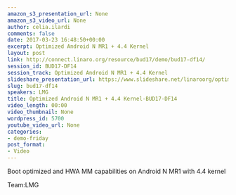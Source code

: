 ```yaml
---
amazon_s3_presentation_url: None
amazon_s3_video_url: None
author: celia.ilardi
comments: false
date: 2017-03-23 16:48:50+00:00
excerpt: Optimized Android N MR1 + 4.4 Kernel
layout: post
link: http://connect.linaro.org/resource/bud17/demo/bud17-df14/
session_id: BUD17-DF14
session_track: Optimized Android N MR1 + 4.4 Kernel
slideshare_presentation_url: https://www.slideshare.net/linaroorg/optimized-android-n-mr1-44-kernel
slug: bud17-df14
speakers: LMG
title: Optimized Android N MR1 + 4.4 Kernel-BUD17-DF14
video_length: 00:00
video_thumbnail: None
wordpress_id: 5700
youtube_video_url: None
categories:
- demo-friday
post_format:
- Video
---
```


Boot optimized and HWA MM capabilities on  Android N MR1 with 4.4 kernel

Team:LMG
